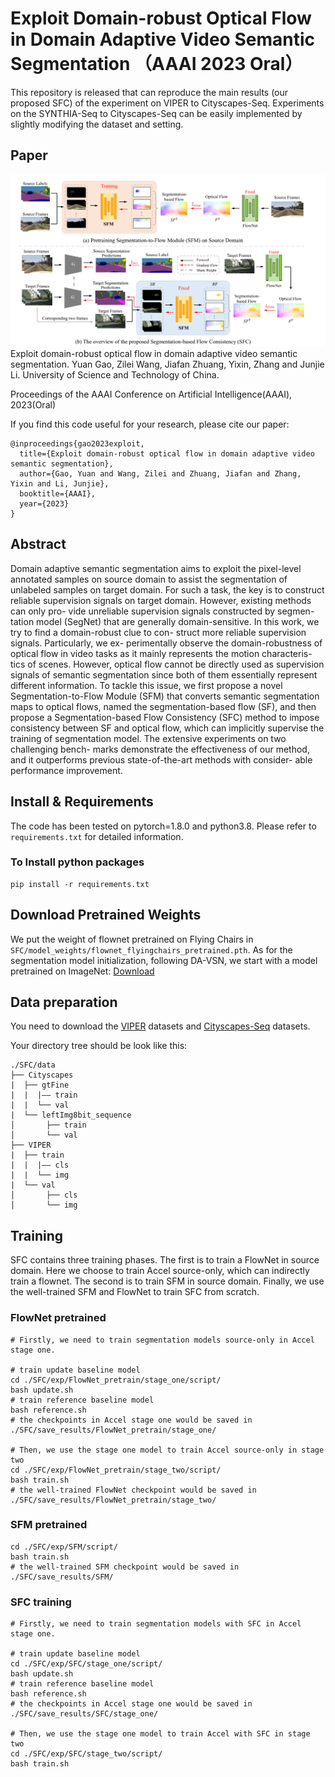 # Exploit Domain-robust Optical Flow in Domain Adaptive Video Semantic Segmentation （AAAI 2023 Oral）
This repository is released that can reproduce the main results (our proposed SFC) of the experiment on VIPER to Cityscapes-Seq.  Experiments on the SYNTHIA-Seq to Cityscapes-Seq can be easily implemented by slightly modifying the dataset and setting.

## Paper
![image](https://github.com/EdenHazardan/SFC/blob/master/SFC.PNG)
Exploit domain-robust optical flow in domain adaptive video semantic segmentation.
Yuan Gao, Zilei Wang, Jiafan Zhuang, Yixin, Zhang and Junjie Li. 
University of Science and Technology of China.

Proceedings of the AAAI Conference on Artificial Intelligence(AAAI),  2023(Oral)

If you find this code useful for your research, please cite our paper:

```
@inproceedings{gao2023exploit,
  title={Exploit domain-robust optical flow in domain adaptive video semantic segmentation},
  author={Gao, Yuan and Wang, Zilei and Zhuang, Jiafan and Zhang, Yixin and Li, Junjie},
  booktitle={AAAI},
  year={2023}
}

```

## Abstract
Domain adaptive semantic segmentation aims to exploit the pixel-level annotated samples on source domain to assist the segmentation of unlabeled samples on target domain. For such a task, the key is to construct reliable supervision signals on target domain. However, existing methods can only pro- vide unreliable supervision signals constructed by segmen- tation model (SegNet) that are generally domain-sensitive. In this work, we try to find a domain-robust clue to con- struct more reliable supervision signals. Particularly, we ex- perimentally observe the domain-robustness of optical flow in video tasks as it mainly represents the motion characteris- tics of scenes. However, optical flow cannot be directly used as supervision signals of semantic segmentation since both of them essentially represent different information. To tackle this issue, we first propose a novel Segmentation-to-Flow Module (SFM) that converts semantic segmentation maps to optical flows, named the segmentation-based flow (SF), and then propose a Segmentation-based Flow Consistency (SFC) method to impose consistency between SF and optical flow, which can implicitly supervise the training of segmentation model. The extensive experiments on two challenging bench- marks demonstrate the effectiveness of our method, and it outperforms previous state-of-the-art methods with consider- able performance improvement.

## Install & Requirements

The code has been tested on pytorch=1.8.0 and python3.8. Please refer to ``requirements.txt`` for detailed information.

### To Install python packages

```
pip install -r requirements.txt
```
## Download Pretrained Weights
We put the weight of flownet pretrained on Flying Chairs in ``SFC/model_weights/flownet_flyingchairs_pretrained.pth``. As for the segmentation model initialization, following DA-VSN, we start with a model pretrained on ImageNet: [Download](http://vllab.ucmerced.edu/ytsai/CVPR18/DeepLab_resnet_pretrained_init-f81d91e8.pth)


## Data preparation
You need to download the [VIPER](https://playing-for-benchmarks.org/download/) datasets and [Cityscapes-Seq](https://www.cityscapes-dataset.com/) datasets.

Your directory tree should be look like this:
```
./SFC/data
├── Cityscapes
|  ├── gtFine
|  |  |—— train
|  |  └── val
|  └── leftImg8bit_sequence 
│       ├── train
│       └── val
├── VIPER
|  ├── train
|  |  |—— cls
|  |  └── img
|  └── val 
│       ├── cls
│       └── img
```

## Training 
SFC contains three training phases. The first is to train a FlowNet in source domain. Here we choose to train Accel source-only, which can indirectly train a flownet. The second is to train SFM in source domain. Finally, we use the well-trained SFM and FlowNet to train SFC from scratch.

### FlowNet pretrained
```
# Firstly, we need to train segmentation models source-only in Accel stage one.

# train update baseline model
cd ./SFC/exp/FlowNet_pretrain/stage_one/script/
bash update.sh
# train reference baseline model
bash reference.sh
# the checkpoints in Accel stage one would be saved in ./SFC/save_results/FlowNet_pretrain/stage_one/  

# Then, we use the stage one model to train Accel source-only in stage two
cd ./SFC/exp/FlowNet_pretrain/stage_two/script/
bash train.sh
# the well-trained FlowNet checkpoint would be saved in ./SFC/save_results/FlowNet_pretrain/stage_two/  
```

### SFM pretrained
```
cd ./SFC/exp/SFM/script/
bash train.sh
# the well-trained SFM checkpoint would be saved in ./SFC/save_results/SFM/  
```

### SFC training
```
# Firstly, we need to train segmentation models with SFC in Accel stage one.

# train update baseline model
cd ./SFC/exp/SFC/stage_one/script/
bash update.sh
# train reference baseline model
bash reference.sh
# the checkpoints in Accel stage one would be saved in ./SFC/save_results/SFC/stage_one/  

# Then, we use the stage one model to train Accel with SFC in stage two
cd ./SFC/exp/SFC/stage_two/script/
bash train.sh
```

